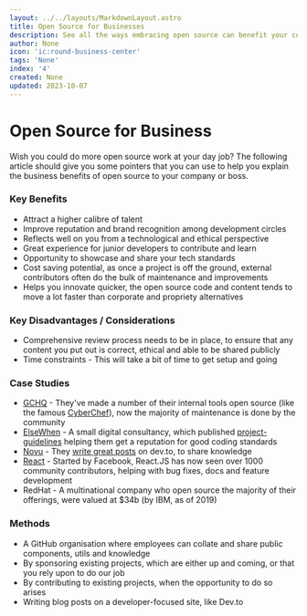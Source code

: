 ```yaml
---
layout: ../../layouts/MarkdownLayout.astro
title: Open Source for Businesses
description: See all the ways embracing open source can benefit your company.
author: None
icon: 'ic:round-business-center'
tags: 'None'
index: '4'
created: None
updated: 2023-10-07
---
```


<!--
  IMPORTANT: Do not edit this file directly!
  It is generated from the /guides directory
-->


# Open Source for Business

Wish you could do more open source work at your day job?
The following article should give you some pointers that you can use to help you explain the business benefits of open source to your company or boss.

### Key Benefits 
- Attract a higher calibre of talent
- Improve reputation and brand recognition among development circles
- Reflects well on you from a technological and ethical perspective
- Great experience for junior developers to contribute and learn
- Opportunity to showcase and share your tech standards
- Cost saving potential, as once a project is off the ground, external contributors often do the bulk of maintenance and improvements
- Helps you innovate quicker, the open source code and content tends to move a lot faster than corporate and propriety alternatives

### Key Disadvantages / Considerations
- Comprehensive review process needs to be in place, to ensure that any content you put out is correct, ethical and able to be shared publicly
- Time constraints - This will take a bit of time to get setup and going

### Case Studies
- [GCHQ](https://github.com/gchq) - They've made a number of their internal tools open source (like the famous [CyberChef](https://github.com/gchq/CyberChef)), now the majority of maintenance is done by the community
- [ElseWhen](https://github.com/elsewhencode/) - A small digital consultancy, which published [project-guidelines](https://github.com/elsewhencode/project-guidelines) helping them get a reputation for good coding standards
- [Novu](https://novu.co/) - They [write great posts](https://dev.to/novu) on dev.to, to share knowledge
- [React](https://github.com/facebook/react) - Started by Facebook, React.JS has now seen over 1000 community contributors, helping with bug fixes, docs and feature development
- RedHat - A multinational company who open source the majority of their offerings, were valued at $34b (by IBM, as of 2019)

### Methods
- A GitHub organisation where employees can collate and share public components, utils and knowledge
- By sponsoring existing projects, which are either up and coming, or that you rely upon to do our job
- By contributing to existing projects, when the opportunity to do so arises
- Writing blog posts on a developer-focused site, like Dev.to



<!--
	Article sourced from https://github.com/lissy93/git-into-opensource
	Licensed under MIT License, (C) Alicia Sykes <alicia@as93.net> 2023
	---
	This file was auto-generated at 2023-10-07 07:13:25.420772
	from /home/runner/work/git-into-open-source/git-into-open-source/guides/open-source-for-businesses.md
	using /home/runner/work/git-into-open-source/git-into-open-source/lib/copy_resources_to_site.py
-->
